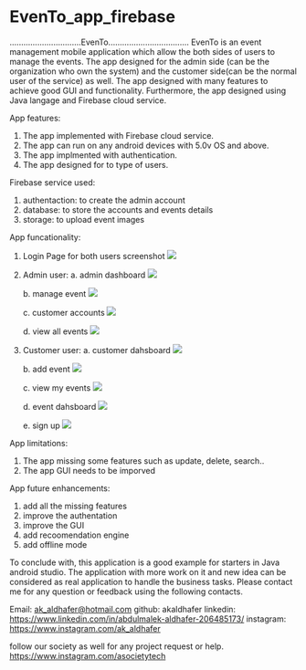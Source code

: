 # EvenTo_app_firebase
...............................EvenTo...................................
EvenTo is an event management mobile application which allow the both sides of users to manage the events. 
The app designed for the admin side (can be the organization who own the system) and the customer side(can be the normal user of the service) as well.
The app designed with many features to achieve good GUI and functionality. Furthermore, the app designed using Java langage and Firebase cloud service. 


App features: 
1. The app implemented with Firebase cloud service.
2. The app can run on any android devices with 5.0v OS and above.
3. The app implmented with authentication.
4. The app designed for to type of users.

Firebase service used: 
  1. authentaction: to create the admin account
  2. database: to store the accounts and events details
  3. storage: to upload event images

App funcationality:
1. Login Page for both users
screenshot
![](login.JPG) 

2. Admin user:
   a. admin dashboard
   ![](adminpanel.JPG) 
   
   b. manage event
    ![](manageevent.JPG) 
    
    
   c. customer accounts
    ![](customeraccounts.JPG) 
    
    
   d. view all events
   ![](eventlist.JPG) 

3. Customer user:
   a. customer dahsboard
    ![](customerpanel.JPG) 
    
    
   b. add event
    ![](addevent.JPG) 
    
    
   c. view my events
    ![](viewmyevent.JPG) 
    
    
   d. event dahsboard 
    ![](eventlist.JPG) 
    
    e. sign up
    ![](register.JPG) 
    
    
    
App limitations: 
 1. The app missing some features such as update, delete, search..
 2. The app GUI needs to be imporved 
 
 
App future enhancements:
  1. add all the missing features
  2. improve the authentation
  3. improve the GUI
  4. add recoomendation engine
  5. add offline mode 
  
  
 To conclude with, this application is a good example for starters in Java android studio. 
 The application with more work on it and new idea can be considered as real application to handle the business tasks. Please
 contact me for any question or feedback using the following contacts. 
 
 Email: ak_aldhafer@hotmail.com
 github: akaldhafer
 linkedin: https://www.linkedin.com/in/abdulmalek-aldhafer-206485173/
 instagram: https://www.instagram.com/ak_aldhafer
   
 follow our society as well for any project request or help. 
 https://www.instagram.com/asocietytech  
    
    
    
    
